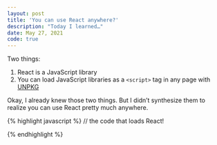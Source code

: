 ```yaml
---
layout: post
title: 'You can use React anywhere?'
description: "Today I learned…"
date: May 27, 2021
code: true
---
```




Two things:
1. React is a JavaScript library
2. You can load JavaScript libraries as a `<script>` tag in any page with [UNPKG](https://unpkg.com/)

Okay, I already knew those two things. But I didn’t synthesize them to realize you can use React pretty much anywhere.

{% highlight javascript %}
// the code that loads React!
<div id="root"></div>
<script src="https://unpkg.com/react@16.13.1/umd/react.development.js"></script>
<script src="https://unpkg.com/react-dom@16.13.1/umd/react-dom.development.js"></script>
<script src="https://unpkg.com/@babel/standalone@7.8.3/babel.js"></script>
<script type="text/babel">
    const rootElement = document.getElementById('root')
    const element = <div className="container">This is loaded in react!</div>
    ReactDOM.render(element, rootElement)
</script>
{% endhighlight %}


<div id="root"></div>
<script src="https://unpkg.com/react@16.13.1/umd/react.development.js"></script>
<script src="https://unpkg.com/react-dom@16.13.1/umd/react-dom.development.js"></script>
<script src="https://unpkg.com/@babel/standalone@7.8.3/babel.js"></script>
<script type="text/babel">
    const rootElement = document.getElementById('root')
    const element = <div className="container">This is loaded in react!</div>
    ReactDOM.render(element, rootElement)
</script>